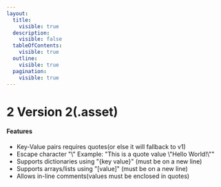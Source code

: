 ```yaml
---
layout:
  title:
    visible: true
  description:
    visible: false
  tableOfContents:
    visible: true
  outline:
    visible: true
  pagination:
    visible: true
---
```


# 2️ Version 2(.asset)

#### Features

* Key-Value pairs requires quotes(or else it will fallback to v1)
* Escape character "\\" Example: "This is a quote value \\"Hello World!\\""
* Supports dictionaries using "{key value}" (must be on a new line)
* Supports arrays/lists using "\[value]" (must be on a new line)
* Allows in-line comments(values must be enclosed in quotes)
